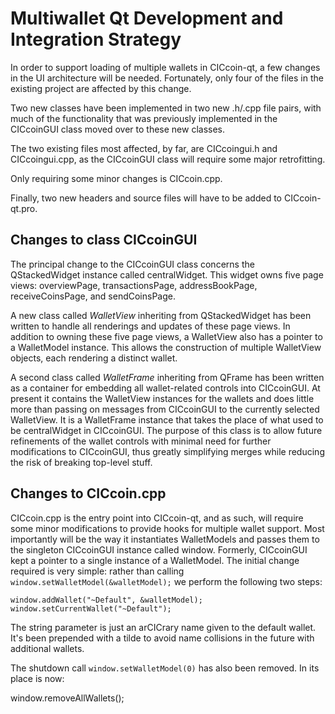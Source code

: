 Multiwallet Qt Development and Integration Strategy
===================================================

In order to support loading of multiple wallets in CICcoin-qt, a few changes in the UI architecture will be needed.
Fortunately, only four of the files in the existing project are affected by this change.

Two new classes have been implemented in two new .h/.cpp file pairs, with much of the functionality that was previously
implemented in the CICcoinGUI class moved over to these new classes.

The two existing files most affected, by far, are CICcoingui.h and CICcoingui.cpp, as the CICcoinGUI class will require
some major retrofitting.

Only requiring some minor changes is CICcoin.cpp.

Finally, two new headers and source files will have to be added to CICcoin-qt.pro.

Changes to class CICcoinGUI
---------------------------
The principal change to the CICcoinGUI class concerns the QStackedWidget instance called centralWidget.
This widget owns five page views: overviewPage, transactionsPage, addressBookPage, receiveCoinsPage, and sendCoinsPage.

A new class called *WalletView* inheriting from QStackedWidget has been written to handle all renderings and updates of
these page views. In addition to owning these five page views, a WalletView also has a pointer to a WalletModel instance.
This allows the construction of multiple WalletView objects, each rendering a distinct wallet.

A second class called *WalletFrame* inheriting from QFrame has been written as a container for embedding all wallet-related
controls into CICcoinGUI. At present it contains the WalletView instances for the wallets and does little more than passing on messages
from CICcoinGUI to the currently selected WalletView. It is a WalletFrame instance
that takes the place of what used to be centralWidget in CICcoinGUI. The purpose of this class is to allow future
refinements of the wallet controls with minimal need for further modifications to CICcoinGUI, thus greatly simplifying
merges while reducing the risk of breaking top-level stuff.

Changes to CICcoin.cpp
----------------------
CICcoin.cpp is the entry point into CICcoin-qt, and as such, will require some minor modifications to provide hooks for
multiple wallet support. Most importantly will be the way it instantiates WalletModels and passes them to the
singleton CICcoinGUI instance called window. Formerly, CICcoinGUI kept a pointer to a single instance of a WalletModel.
The initial change required is very simple: rather than calling `window.setWalletModel(&walletModel);` we perform the
following two steps:

	window.addWallet("~Default", &walletModel);
	window.setCurrentWallet("~Default");

The string parameter is just an arCICrary name given to the default wallet. It's been prepended with a tilde to avoid name collisions in the future with additional wallets.

The shutdown call `window.setWalletModel(0)` has also been removed. In its place is now:

window.removeAllWallets();
